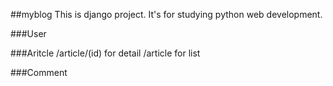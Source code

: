##myblog
This is django project.
It's for studying python web development.

###User

###Aritcle
/article/(id) for detail
/article for list

###Comment

